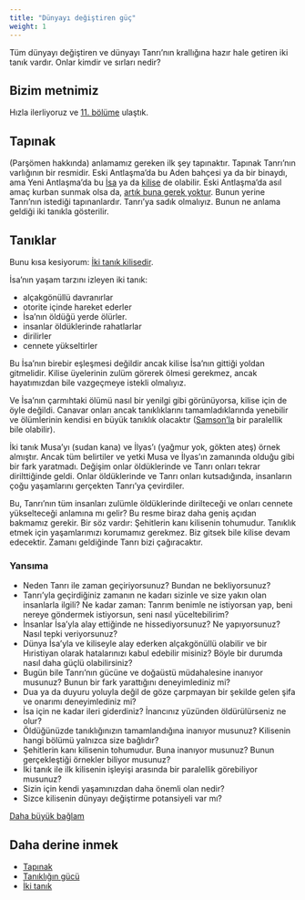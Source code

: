 ```yaml
---
title: "Dünyayı değiştiren güç"
weight: 1
---
```



Tüm dünyayı değiştiren ve dünyayı Tanrı’nın krallığına hazır hale getiren iki tanık vardır. Onlar kimdir ve sırları nedir?


## Bizim metnimiz

<a name="743a"></a>
Hızla ilerliyoruz ve [11. bölüme](https://www.bibleserver.com/TR/Vahiy11) ulaştık.


## Tapınak

<a name="381b"></a>
(Parşömen hakkında) anlamamız gereken ilk şey tapınaktır. Tapınak Tanrı’nın varlığının bir resmidir. Eski Antlaşma’da bu Aden bahçesi ya da bir binaydı, ama Yeni Antlaşma’da bu [İsa](https://www.bibleserver.com/TR/Yuhanna2%3A19-21) ya da [kilise](https://www.bibleserver.com/TR/1.Korintliler3%3A17) de olabilir. Eski Antlaşma’da asıl amaç kurban sunmak olsa da, [artık buna gerek yoktur](https://www.bibleserver.com/TR/%C4%B0braniler10%3A1-18). Bunun yerine Tanrı’nın istediği tapınanlardır. Tanrı’ya sadık olmalıyız. Bunun ne anlama geldiği iki tanıkla gösterilir.


## Tanıklar

<a name="2470"></a>
Bunu kısa kesiyorum: [İki tanık kilisedir](../../../content/witnesses/expl/the-two-witnesses).

İsa’nın yaşam tarzını izleyen iki tanık:

- alçakgönüllü davranırlar
- otorite içinde hareket ederler
- İsa’nın öldüğü yerde ölürler.
- insanlar öldüklerinde rahatlarlar
- dirilirler
- cennete yükseltirler


Bu İsa’nın birebir eşleşmesi değildir ancak kilise İsa’nın gittiği yoldan gitmelidir. Kilise üyelerinin zulüm görerek ölmesi gerekmez, ancak hayatımızdan bile vazgeçmeye istekli olmalıyız.

Ve İsa’nın çarmıhtaki ölümü nasıl bir yenilgi gibi görünüyorsa, kilise için de öyle değildi. Canavar onları ancak tanıklıklarını tamamladıklarında yenebilir ve ölümlerinin kendisi en büyük tanıklık olacaktır ([Samson’la](https://www.bibleserver.com/TR/Hakimler16%3A30) bir paralellik bile olabilir).

İki tanık Musa’yı (sudan kana) ve İlyas’ı (yağmur yok, gökten ateş) örnek almıştır. Ancak tüm belirtiler ve yetki Musa ve İlyas’ın zamanında olduğu gibi bir fark yaratmadı. Değişim onlar öldüklerinde ve Tanrı onları tekrar dirilttiğinde geldi. Onlar öldüklerinde ve Tanrı onları kutsadığında, insanların çoğu yaşamlarını gerçekten Tanrı’ya çevirdiler.

Bu, Tanrı’nın tüm insanları zulümle öldüklerinde dirilteceği ve onları cennete yükselteceği anlamına mı gelir? Bu resme biraz daha geniş açıdan bakmamız gerekir. Bir söz vardır: Şehitlerin kanı kilisenin tohumudur. Tanıklık etmek için yaşamlarımızı korumamız gerekmez. Biz gitsek bile kilise devam edecektir. Zamanı geldiğinde Tanrı bizi çağıracaktır.


### Yansıma

<a name="354c"></a>
- Neden Tanrı ile zaman geçiriyorsunuz? Bundan ne bekliyorsunuz?
- Tanrı’yla geçirdiğiniz zamanın ne kadarı sizinle ve size yakın olan insanlarla ilgili? Ne kadar zaman: Tanrım benimle ne istiyorsan yap, beni nereye göndermek istiyorsun, seni nasıl yüceltebilirim?
- İnsanlar İsa’yla alay ettiğinde ne hissediyorsunuz? Ne yapıyorsunuz? Nasıl tepki veriyorsunuz?
- Dünya İsa’yla ve kiliseyle alay ederken alçakgönüllü olabilir ve bir Hıristiyan olarak hatalarınızı kabul edebilir misiniz? Böyle bir durumda nasıl daha güçlü olabilirsiniz?
- Bugün bile Tanrı’nın gücüne ve doğaüstü müdahalesine inanıyor musunuz? Bunun bir fark yarattığını deneyimlediniz mi?
- Dua ya da duyuru yoluyla değil de göze çarpmayan bir şekilde gelen şifa ve onarımı deneyimlediniz mi?
- İsa için ne kadar ileri giderdiniz? İnancınız yüzünden öldürülürseniz ne olur?
- Öldüğünüzde tanıklığınızın tamamlandığına inanıyor musunuz? Kilisenin hangi bölümü yalnızca size bağlıdır?
- Şehitlerin kanı kilisenin tohumudur. Buna inanıyor musunuz? Bunun gerçekleştiği örnekler biliyor musunuz?
- İki tanık ile ilk kilisenin işleyişi arasında bir paralellik görebiliyor musunuz?
- Sizin için kendi yaşamınızdan daha önemli olan nedir?
- Sizce kilisenin dünyayı değiştirme potansiyeli var mı?




[Daha büyük bağlam](../../../gen/index/appl/the-book-of-revelation)


## Daha derine inmek

<a name="4a52"></a>
- [Tapınak](../../../bible/keyword/expl/the-temple-and-the-presence-of-god)
- [Tanıklığın gücü](../../../topics/power/short/the-power-of-testimony)
- [İki tanık](../../../content/witnesses/expl/the-two-witnesses)







[](https://github.com/revelation-today/revelation-today/blob/main/exampleSite/content/docs/content/witnesses/appl/the-force-that-changes-the-world.tr.md)
